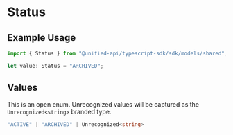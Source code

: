 # Status

## Example Usage

```typescript
import { Status } from "@unified-api/typescript-sdk/sdk/models/shared";

let value: Status = "ARCHIVED";
```

## Values

This is an open enum. Unrecognized values will be captured as the `Unrecognized<string>` branded type.

```typescript
"ACTIVE" | "ARCHIVED" | Unrecognized<string>
```